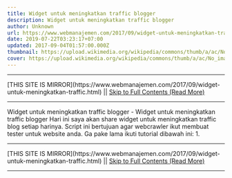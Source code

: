 ```yaml
---
title: Widget untuk meningkatkan traffic blogger
description: Widget untuk meningkatkan traffic blogger
author: Unknown
url: https://www.webmanajemen.com/2017/09/widget-untuk-meningkatkan-traffic.html
date: 2019-07-22T03:23:17+07:00
updated: 2017-09-04T01:57:00.000Z
thumbnail: https://upload.wikimedia.org/wikipedia/commons/thumb/a/ac/No_image_available.svg/2048px-No_image_available.svg.png
cover: https://upload.wikimedia.org/wikipedia/commons/thumb/a/ac/No_image_available.svg/2048px-No_image_available.svg.png
---
```


<hr/> [THIS SITE IS MIRROR](https://www.webmanajemen.com/2017/09/widget-untuk-meningkatkan-traffic.html) || <a href="https://www.webmanajemen.com/2017/09/widget-untuk-meningkatkan-traffic.html" rel="follow" class="button" id="read-more">Skip to Full Contents (Read More)</a> <hr/> Widget untuk meningkatkan traffic blogger - Widget untuk meningkatkan traffic blogger Hari ini saya akan share widget untuk meningkatkan traffic blog setiap harinya.
Script ini bertujuan agar webcrawler ikut membuat tester untuk website anda.
Ga pake lama ikuti tutorial dibawah ini:
1. <hr/> [THIS SITE IS MIRROR](https://www.webmanajemen.com/2017/09/widget-untuk-meningkatkan-traffic.html) || <a href="https://www.webmanajemen.com/2017/09/widget-untuk-meningkatkan-traffic.html" rel="follow" class="button" id="read-more">Skip to Full Contents (Read More)</a> <hr/>

<script>
    if (location.host.includes('dimaslanjaka12')) {
      location.replace('https://www.webmanajemen.com/2017/09/widget-untuk-meningkatkan-traffic.html');
    }
  </script>